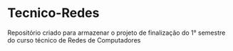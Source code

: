 # Tecnico-Redes
Repositório criado para armazenar o projeto de finalização do 1° semestre do curso técnico de Redes de Computadores 
